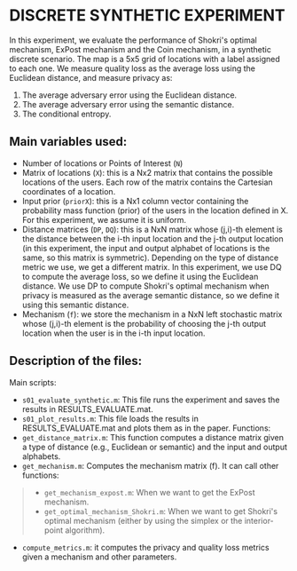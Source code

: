 # DISCRETE SYNTHETIC EXPERIMENT

In this experiment, we evaluate the performance of Shokri's optimal mechanism, ExPost mechanism and the Coin mechanism, in a synthetic discrete scenario. The map is a 5x5 grid of locations with a label assigned to each one. We measure quality loss as the average loss using the Euclidean distance, and measure privacy as:
1. The average adversary error using the Euclidean distance.
2. The average adversary error using the semantic distance.
3. The conditional entropy.

## Main variables used:
- Number of locations or Points of Interest (`N`)
- Matrix of locations (`X`): this is a Nx2 matrix that contains the possible locations of the users. Each row of the matrix contains the Cartesian coordinates of a location.
- Input prior (`priorX`): this is a Nx1 column vector containing the probability mass function (prior) of the users in the location defined in X. For this experiment, we assume it is uniform.
- Distance matrices (`DP`, `DQ`): this is a NxN matrix whose (j,i)-th element is the distance between the i-th input location and the j-th output location (in this experiment, the input and output alphabet of locations is the same, so this matrix is symmetric). Depending on the type of distance metric we use, we get a different matrix. In this experiment, we use DQ to compute the average loss, so we define it using the Euclidean distance. We use DP to compute Shokri's optimal mechanism when privacy is measured as the average semantic distance, so we define it using this semantic distance.
- Mechanism (`f`): we store the mechanism in a NxN left stochastic matrix whose (j,i)-th element is the probability of choosing the j-th output location when the user is in the i-th input location.

## Description of the files:
Main scripts:
- `s01_evaluate_synthetic.m`: This file runs the experiment and saves the results in RESULTS_EVALUATE.mat.
- `s01_plot_results.m`: This file loads the results in RESULTS_EVALUATE.mat and plots them as in the paper.
Functions:
- `get_distance_matrix.m`: This function computes a distance matrix given a type of distance (e.g., Euclidean or semantic) and the input and output alphabets.
- `get_mechanism.m`: Computes the mechanism matrix (f). It can call other functions:
> - `get_mechanism_expost.m`: When we want to get the ExPost mechanism.
> - `get_optimal_mechanism_Shokri.m`: When we want to get Shokri's optimal mechanism (either by using the simplex or the interior-point algorithm).
- `compute_metrics.m`: it computes the privacy and quality loss metrics given a mechanism and other parameters.
